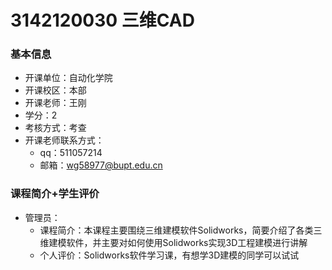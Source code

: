 # 3142120030 三维CAD
### 基本信息
- 开课单位：自动化学院
- 开课校区：本部
- 开课老师：王刚
- 学分：2
- 考核方式：考查
- 开课老师联系方式：
  - qq：511057214
  - 邮箱：wg58977@bupt.edu.cn
### 课程简介+学生评价
- 管理员：
  - 课程简介：本课程主要围绕三维建模软件Solidworks，简要介绍了各类三维建模软件，并主要对如何使用Solidworks实现3D工程建模进行讲解
  - 个人评价：Solidworks软件学习课，有想学3D建模的同学可以试试